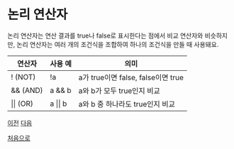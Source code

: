 # 논리 연산자

논리 연산자는 연산 결과를 true나 false로 표시한다는 점에서 비교 연산자와 비슷하지만, 논리 연산자는 여러 개의 조건식을 조합하여 하나의 조건식을 만들 때 사용돼요.

| 연산자    | 사용 예  | 의미                               |
| --------- | -------- | ---------------------------------- |
| ! (NOT)   | !a       | a가 true이면 false, false이면 true |
| && (AND)  | a && b   | a와 b가 모두 true인지 비교         |
| \|\| (OR) | a \|\| b | a와 b 중 하나라도 true인지 비교    |

[이전](https://github.com/MojitoBar/iOS-DeepDive/blob/main/%EA%BC%BC%EA%BC%BC%ED%95%9C_%EC%9E%AC%EC%9D%80%EC%94%A8%EC%9D%98_Swift_%EB%AC%B8%EB%B2%95%ED%8E%B8/3.4.2.md)
[다음](https://github.com/MojitoBar/iOS-DeepDive/blob/main/%EA%BC%BC%EA%BC%BC%ED%95%9C_%EC%9E%AC%EC%9D%80%EC%94%A8%EC%9D%98_Swift_%EB%AC%B8%EB%B2%95%ED%8E%B8/3.4.4.md)

[처음으로](https://github.com/MojitoBar/iOS-DeepDive/blob/main/%EA%BC%BC%EA%BC%BC%ED%95%9C_%EC%9E%AC%EC%9D%80%EC%94%A8%EC%9D%98_Swift_%EB%AC%B8%EB%B2%95%ED%8E%B8/README.md)
